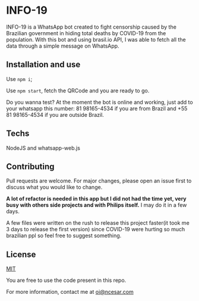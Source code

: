 # INFO-19

INFO-19 is a WhatsApp bot created to fight censorship caused by the Brazilian government in hiding total deaths by COVID-19 from the population. With this bot and using brasil.io API, I was able to fetch all the data through a simple message on WhatsApp.

## Installation and use

Use `npm i`;

Use `npm start`, fetch the QRCode and you are ready to go.

Do you wanna test? At the moment the bot is online and working, just add to your whatsapp this number: 81 98165-4534 if you are from Brazil and +55 81 98165-4534 if you are outside Brazil.

## Techs

NodeJS and whatsapp-web.js

## Contributing

Pull requests are welcome. For major changes, please open an issue first to discuss what you would like to change.

**A lot of refactor is needed in this app but I did not had the time yet, very busy with others side projects and with Philips itself.**
I may do it in a few days.

A few files were written on the rush to release this project faster(it took me 3 days to release the first version) since COVID-19 were hurting so much brazilian ppl so feel free to suggest something.

## License

[MIT](https://choosealicense.com/licenses/mit/)

You are free to use the code present in this repo.

For more information, contact me at oi@ncesar.com
